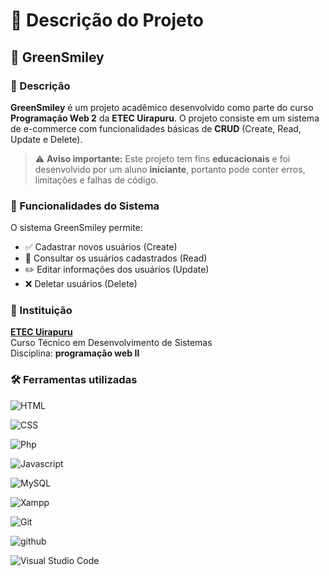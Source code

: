 # 📄 Descrição do Projeto

## 🛒 GreenSmiley

### 📌 Descrição

**GreenSmiley** é um projeto acadêmico desenvolvido como parte do curso **Programação Web 2** da **ETEC Uirapuru**. O projeto consiste em um sistema de e-commerce com funcionalidades básicas de **CRUD** (Create, Read, Update e Delete).

> ⚠️ **Aviso importante:** Este projeto tem fins **educacionais** e foi desenvolvido por um aluno **iniciante**, portanto pode conter erros, limitações e falhas de código.

### 🔧 Funcionalidades do Sistema

O sistema GreenSmiley permite:

- ✅ Cadastrar novos usuários (Create)
- 📄 Consultar os usuários cadastrados (Read)
- ✏️ Editar informações dos usuários (Update)
- ❌ Deletar usuários (Delete)

### 🏫 Instituição

[**ETEC Uirapuru**](https://etecuirapuru.com.br/)  
Curso Técnico em Desenvolvimento de Sistemas  
Disciplina: **programação web II**  

### 🛠️ Ferramentas utilizadas

![HTML](https://img.shields.io/badge/HTML5-E34F26?style=for-the-badge&logo=html5&logoColor=white)

![CSS](https://img.shields.io/badge/CSS3-1572B6.svg?style=for-the-badge&logo=CSS3&logoColor=white)

![Php](https://img.shields.io/badge/PHP-777BB4.svg?style=for-the-badge&logo=PHP&logoColor=white)

![Javascript](https://img.shields.io/badge/JavaScript-F7DF1E?style=for-the-badge&logo=javascript&logoColor=black)

![MySQL](https://img.shields.io/badge/MySQL-4479A1.svg?style=for-the-badge&logo=MySQL&logoColor=white)

![Xampp](https://img.shields.io/badge/XAMPP-FB7A24.svg?style=for-the-badge&logo=XAMPP&logoColor=white)

![Git](https://img.shields.io/badge/GIT-E44C30?style=for-the-badge&logo=git&logoColor=white)

![github](https://img.shields.io/badge/GitHub-181717.svg?style=for-the-badge&logo=GitHub&logoColor=white)

![Visual Studio Code](https://img.shields.io/badge/Visual%20Studio%20Code-0078d7.svg?style=for-the-badge&logo=visual-studio-code&logoColor=white)